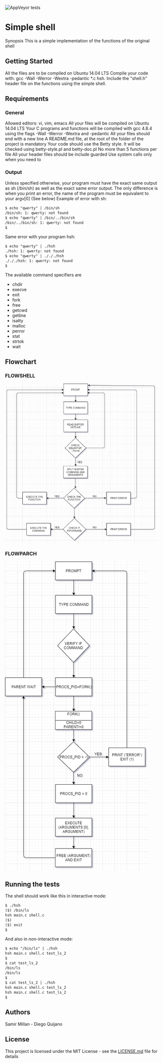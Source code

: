 ![AppVeyor tests](https://img.shields.io/appveyor/tests/NZSmartie/coap-net-iu0to.svg?passed_label=good&failed_label=bad&skipped_label=n%2Fa)
  
# Simple shell

Synopsis This is a simple implementation of the functions of the original shell

## Getting Started

All the files are to be compiled on Ubuntu 14.04 LTS Compile your code with: gcc -Wall -Werror -Wextra -pedantic *.c hsh. Include the "shell.h" header file on the functions using the simple shell.

## Requirements

### General
Allowed editors: vi, vim, emacs
All your files will be compiled on Ubuntu 14.04 LTS
Your C programs and functions will be compiled with gcc 4.8.4 using the flags -Wall -Werror -Wextra and -pedantic
All your files should end with a new line
A README.md file, at the root of the folder of the project is mandatory
Your code should use the Betty style. It will be checked using betty-style.pl and betty-doc.pl
No more than 5 functions per file
All your header files should be include guarded
Use system calls only when you need to

### Output
Unless specified otherwise, your program must have the exact same output as sh (/bin/sh) as well as the exact same error output.
The only difference is when you print an error, the name of the program must be equivalent to your argv[0] (See below)
Example of error with sh:

```
$ echo "qwerty" | /bin/sh
/bin/sh: 1: qwerty: not found
$ echo "qwerty" | /bin/../bin/sh
/bin/../bin/sh: 1: qwerty: not found
$
```
Same error with your program hsh:

```
$ echo "qwerty" | ./hsh
./hsh: 1: qwerty: not found
$ echo "qwerty" | ./././hsh
./././hsh: 1: qwerty: not found
$
```

The available command specifiers are
*	chdir 
*	execve 
*	exit 
*	fork 
*	free
*	getcwd 
*	getline
*	isatty
*	malloc
*	perror
*	stat
*	strtok
*	wait

## Flowchart

### FLOWSHELL

![Logo FLOWSHELL](/flowchart/diagram_shell.jpg)

### FLOWPARCH

![Logo FLOWPARCH](/flowchart/diagram_parent_child.jpg)

## Running the tests

The shell should work like this in interactive mode:

```
$ ./hsh
($) /bin/ls
hsh main.c shell.c
($)
($) exit
$
```
And also in non-interactive mode:

```
$ echo "/bin/ls" | ./hsh
hsh main.c shell.c test_ls_2
$
$ cat test_ls_2
/bin/ls
/bin/ls
$
$ cat test_ls_2 | ./hsh
hsh main.c shell.c test_ls_2
hsh main.c shell.c test_ls_2
$
```
## Authors

Samir Millan - Diego Quijano

## License

This project is licensed under the MIT License - see the [LICENSE.md](LICENSE.md) file for details
